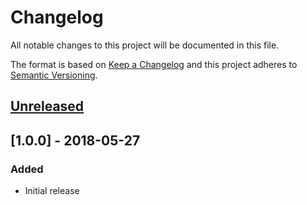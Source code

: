 # Changelog

All notable changes to this project will be documented in this file.

The format is based on [Keep a Changelog](http://keepachangelog.com/en/1.0.0/)
and this project adheres to [Semantic Versioning](http://semver.org/spec/v2.0.0.html).

## [Unreleased]

## [1.0.0] - 2018-05-27

### Added

- Initial release

[Unreleased]: https://github.com/revam/koa-git-smart-proxy/compare/git-service-koa-v1.0.0...HEAD
